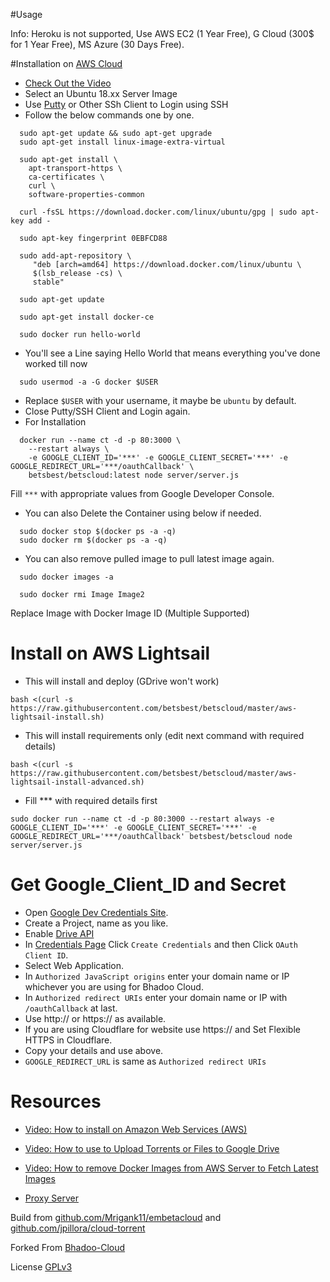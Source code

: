 #Usage

Info: Heroku is not supported, Use AWS EC2 (1 Year Free), G Cloud (300$ for 1 Year Free), MS Azure (30 Days Free).

#Installation on [AWS Cloud](https://aws.amazon.com/ec2/)

* [Check Out the Video](#resources)
* Select an Ubuntu 18.xx Server Image
* Use [Putty](https://www.putty.org/) or Other SSh Client to Login using SSH
* Follow the below commands one by one.

```
  sudo apt-get update && sudo apt-get upgrade
  sudo apt-get install linux-image-extra-virtual
```

```
  sudo apt-get install \
    apt-transport-https \
    ca-certificates \
    curl \
    software-properties-common
```

```
  curl -fsSL https://download.docker.com/linux/ubuntu/gpg | sudo apt-key add -
```

```
  sudo apt-key fingerprint 0EBFCD88
```

```
  sudo add-apt-repository \
     "deb [arch=amd64] https://download.docker.com/linux/ubuntu \
     $(lsb_release -cs) \
     stable"
```

```
  sudo apt-get update
```

```
  sudo apt-get install docker-ce
```

```
  sudo docker run hello-world
```

* You'll see a Line saying Hello World that means everything you've done worked till now

```
  sudo usermod -a -G docker $USER
```

* Replace `$USER` with your username, it maybe be `ubuntu` by default.
* Close Putty/SSH Client and Login again.
* For Installation

```
  docker run --name ct -d -p 80:3000 \
    --restart always \
    -e GOOGLE_CLIENT_ID='***' -e GOOGLE_CLIENT_SECRET='***' -e GOOGLE_REDIRECT_URL='***/oauthCallback' \
    betsbest/betscloud:latest node server/server.js
```

Fill `***` with appropriate values from Google Developer Console.

* You can also Delete the Container using below if needed.

```
  sudo docker stop $(docker ps -a -q)
  sudo docker rm $(docker ps -a -q)
```

* You can also remove pulled image to pull latest image again.

```
  sudo docker images -a
  
  sudo docker rmi Image Image2
```

Replace Image with Docker Image ID (Multiple Supported)

# Install on AWS Lightsail

* This will install and deploy (GDrive won't work)

```
bash <(curl -s https://raw.githubusercontent.com/betsbest/betscloud/master/aws-lightsail-install.sh)
```

* This will install requirements only (edit next command with required details)

```
bash <(curl -s https://raw.githubusercontent.com/betsbest/betscloud/master/aws-lightsail-install-advanced.sh)
```

* Fill *** with required details first

```
sudo docker run --name ct -d -p 80:3000 --restart always -e GOOGLE_CLIENT_ID='***' -e GOOGLE_CLIENT_SECRET='***' -e GOOGLE_REDIRECT_URL='***/oauthCallback' betsbest/betscloud node server/server.js
```

# Get Google_Client_ID and Secret

* Open [Google Dev Credentials Site](https://console.developers.google.com/apis/credentials).
* Create a Project, name as you like.
* Enable [Drive API](https://console.developers.google.com/apis/library/drive.googleapis.com)
* In [Credentials Page](https://console.developers.google.com/apis/credentials) Click `Create Credentials` and then Click `OAuth Client ID`.
* Select Web Application.
* In `Authorized JavaScript origins` enter your domain name or IP whichever you are using for Bhadoo Cloud.
* In `Authorized redirect URIs` enter your domain name or IP with `/oauthCallback` at last.
* Use http:// or https:// as available.
* If you are using Cloudflare for website use https:// and Set Flexible HTTPS in Cloudflare.
* Copy your details and use above.
* `GOOGLE_REDIRECT_URL` is same as `Authorized redirect URIs`

# Resources

* [Video: How to install on Amazon Web Services (AWS)](https://youtu.be/yhsQU6uXNMA)

* [Video: How to use to Upload Torrents or Files to Google Drive](https://youtu.be/ynRkZ1OaQSQ)

* [Video: How to remove Docker Images from AWS Server to Fetch Latest Images](https://youtu.be/SGrB0oo8F_4)

* [Proxy Server](https://github.com/ParveenBhadooOfficial/PHP-Web-Proxy)


Build from [github.com/Mrigank11/embetacloud](https://github.com/Mrigank11/embetacloud) and [github.com/jpillora/cloud-torrent](https://github.com/jpillora/cloud-torrent)

Forked From [Bhadoo-Cloud](github.com/ParveenBhadooOfficial/Bhadoo-Cloud)

License [GPLv3](https://github.com/ParveenBhadooOfficial/BhadooCloud/blob/master/LICENSE)
